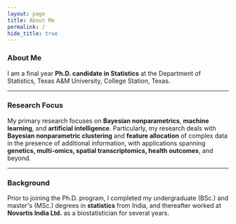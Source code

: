 ```yaml
---
layout: page
title: About Me
permalink: /
hide_title: true
---
```


### About Me

I am a final year **Ph.D. candidate in Statistics** at the Department of Statistics, Texas A&M University, College Station, Texas. 

---

### Research Focus
My primary research focuses on **Bayesian nonparametrics**, **machine learning**, and **artificial intelligence**. Particularly, my research deals with **Bayesian nonparametric clustering** and **feature allocation** of complex data in the presence of additional information, with applications spanning **genetics, multi-omics, spatial transcriptomics, health outcomes**, and beyond.

---

### Background
Prior to joining the Ph.D. program, I completed my undergraduate (BSc.) and master's (MSc.) degrees in **statistics** from India, and thereafter worked at **Novartis India Ltd.** as a biostatistician for several years.
